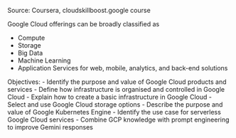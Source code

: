 Source: Coursera, cloudskillboost.google course

Google Cloud offerings can be broadly classified as
- Compute
- Storage
- Big Data
- Machine Learning
- Application Services
for web, mobile, analytics, and back-end solutions

Objectives:
	- Identify the purpose and value of Google Cloud products and services
	- Define how infrastructure is organised and controlled in Google Cloud
	- Explain how to create a basic infrastructure in Google Cloud
	- Select and use Google Cloud storage options
	- Describe the purpose and value of Google Kubernetes Engine
	- Identify the use case for serverless Google Cloud services
	- Combine GCP knowledge with prompt engineering to improve Gemini responses